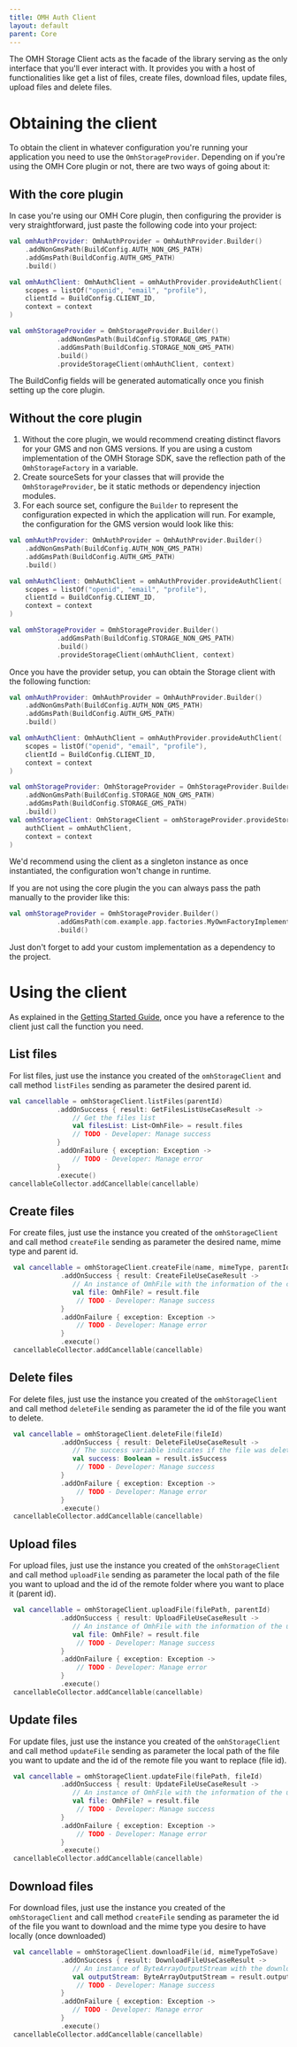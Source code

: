 ```yaml
---
title: OMH Auth Client
layout: default
parent: Core
---
```


The OMH Storage Client acts as the facade of the library serving as the only interface that you'll ever interact with. It provides you with a host of functionalities like get a list of files, create files, download files, update files, upload files and delete files.

# Obtaining the client

To obtain the client in whatever configuration you're running your application you need to use the `OmhStorageProvider`. Depending on if you're using the OMH Core plugin or not, there are two ways of going about it:

## With the core plugin

In case you're using our OMH Core plugin, then configuring the provider is very straightforward, just paste the following code into your project:

```kotlin
val omhAuthProvider: OmhAuthProvider = OmhAuthProvider.Builder()
    .addNonGmsPath(BuildConfig.AUTH_NON_GMS_PATH)
    .addGmsPath(BuildConfig.AUTH_GMS_PATH)
    .build()

val omhAuthClient: OmhAuthClient = omhAuthProvider.provideAuthClient(
    scopes = listOf("openid", "email", "profile"),
    clientId = BuildConfig.CLIENT_ID,
    context = context
)

val omhStorageProvider = OmhStorageProvider.Builder()
            .addNonGmsPath(BuildConfig.STORAGE_GMS_PATH)
            .addGmsPath(BuildConfig.STORAGE_NON_GMS_PATH)
            .build()
            .provideStorageClient(omhAuthClient, context)
```

The BuildConfig fields will be generated automatically once you finish setting up the core plugin.

## Without the core plugin

1. Without the core plugin, we would recommend creating distinct flavors for your GMS and non GMS versions. If you are using a custom implementation of the OMH Storage SDK, save the reflection path of the `OmhStorageFactory` in a variable.
2. Create sourceSets for your classes that will provide the `OmhStorageProvider`, be it static methods or dependency injection modules.
3. For each source set, configure the `Builder` to represent the configuration expected in which the application will run. For example, the configuration for the GMS version would look like this:

```kotlin
val omhAuthProvider: OmhAuthProvider = OmhAuthProvider.Builder()
    .addNonGmsPath(BuildConfig.AUTH_NON_GMS_PATH)
    .addGmsPath(BuildConfig.AUTH_GMS_PATH)
    .build()

val omhAuthClient: OmhAuthClient = omhAuthProvider.provideAuthClient(
    scopes = listOf("openid", "email", "profile"),
    clientId = BuildConfig.CLIENT_ID,
    context = context
)

val omhStorageProvider = OmhStorageProvider.Builder()
            .addGmsPath(BuildConfig.STORAGE_NON_GMS_PATH)
            .build()
            .provideStorageClient(omhAuthClient, context)
```

Once you have the provider setup, you can obtain the Storage client with the following function:

```kotlin
val omhAuthProvider: OmhAuthProvider = OmhAuthProvider.Builder()
    .addNonGmsPath(BuildConfig.AUTH_NON_GMS_PATH)
    .addGmsPath(BuildConfig.AUTH_GMS_PATH)
    .build()

val omhAuthClient: OmhAuthClient = omhAuthProvider.provideAuthClient(
    scopes = listOf("openid", "email", "profile"),
    clientId = BuildConfig.CLIENT_ID,
    context = context
)

val omhStorageProvider: OmhStorageProvider = OmhStorageProvider.Builder()
    .addNonGmsPath(BuildConfig.STORAGE_NON_GMS_PATH)
    .addGmsPath(BuildConfig.STORAGE_GMS_PATH)
    .build()
val omhStorageClient: OmhStorageClient = omhStorageProvider.provideStorageClient(
    authClient = omhAuthClient,
    context = context
)
```

We'd recommend using the client as a singleton instance as once instantiated, the configuration won't change in runtime.

If you are not using the core plugin the you can always pass the path manually to the provider like this:

```kotlin
val omhStorageProvider = OmhStorageProvider.Builder()
            .addGmsPath(com.example.app.factories.MyOwnFactoryImplementation)
            .build()
```

Just don't forget to add your custom implementation as a dependency to the project.

# Using the client

As explained in the [Getting Started Guide](https://github.com/openmobilehub/omh-storage/blob/main/README.md), once you have a reference to the client just call the function you need.

## List files

For list files, just use the instance you created of the `omhStorageClient` and call method `listFiles` sending as parameter the desired parent id.

```kotlin
val cancellable = omhStorageClient.listFiles(parentId)
            .addOnSuccess { result: GetFilesListUseCaseResult ->
                // Get the files list
                val filesList: List<OmhFile> = result.files
                // TODO - Developer: Manage success
            }
            .addOnFailure { exception: Exception ->
                // TODO - Developer: Manage error
            }
            .execute()
cancellableCollector.addCancellable(cancellable)
```

## Create files

For create files, just use the instance you created of the `omhStorageClient` and call method `createFile` sending as parameter the desired name, mime type and parent id.

```kotlin
 val cancellable = omhStorageClient.createFile(name, mimeType, parentId)
             .addOnSuccess { result: CreateFileUseCaseResult ->
                // An instance of OmhFile with the information of the created file. In case the file was not created, will be null
                val file: OmhFile? = result.file
                 // TODO - Developer: Manage success
             }
             .addOnFailure { exception: Exception ->
                 // TODO - Developer: Manage error
             }
             .execute()
 cancellableCollector.addCancellable(cancellable)
```

## Delete files

For delete files, just use the instance you created of the `omhStorageClient` and call method `deleteFile` sending as parameter the id of the file you want to delete.

```kotlin
 val cancellable = omhStorageClient.deleteFile(fileId)
             .addOnSuccess { result: DeleteFileUseCaseResult ->
                // The success variable indicates if the file was deleted or not
                val success: Boolean = result.isSuccess
                 // TODO - Developer: Manage success
             }
             .addOnFailure { exception: Exception ->
                 // TODO - Developer: Manage error
             }
             .execute()
 cancellableCollector.addCancellable(cancellable)
```

## Upload files

For upload files, just use the instance you created of the `omhStorageClient` and call method `uploadFile` sending as parameter the local path of the file you want to upload and the id of the remote folder where you want to place it (parent id).

```kotlin
 val cancellable = omhStorageClient.uploadFile(filePath, parentId)
             .addOnSuccess { result: UploadFileUseCaseResult ->
                // An instance of OmhFile with the information of the uploaded file. In case the file was not uploaded, will be null
                val file: OmhFile? = result.file
                 // TODO - Developer: Manage success
             }
             .addOnFailure { exception: Exception ->
                 // TODO - Developer: Manage error
             }
             .execute()
 cancellableCollector.addCancellable(cancellable)
```

## Update files

For update files, just use the instance you created of the `omhStorageClient` and call method `updateFile` sending as parameter the local path of the file you want to update and the id of the remote file you want to replace (file id).

```kotlin
 val cancellable = omhStorageClient.updateFile(filePath, fileId)
             .addOnSuccess { result: UpdateFileUseCaseResult ->
                // An instance of OmhFile with the information of the updated file. In case the file was not updated, will be null
                val file: OmhFile? = result.file
                 // TODO - Developer: Manage success
             }
             .addOnFailure { exception: Exception ->
                 // TODO - Developer: Manage error
             }
             .execute()
 cancellableCollector.addCancellable(cancellable)
```

## Download files

For download files, just use the instance you created of the `omhStorageClient` and call method `createFile` sending as parameter the id of the file you want to download and the mime type you desire to have locally (once downloaded)

```kotlin
 val cancellable = omhStorageClient.downloadFile(id, mimeTypeToSave)
             .addOnSuccess { result: DownloadFileUseCaseResult ->
                // An instance of ByteArrayOutputStream with the downloaded file
                val outputStream: ByteArrayOutputStream = result.outputStream
                 // TODO - Developer: Manage success
             }
             .addOnFailure { exception: Exception ->
                // TODO - Developer: Manage error
             }
             .execute()
 cancellableCollector.addCancellable(cancellable)
```
